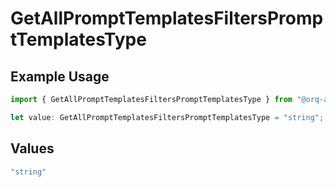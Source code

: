 # GetAllPromptTemplatesFiltersPromptTemplatesType

## Example Usage

```typescript
import { GetAllPromptTemplatesFiltersPromptTemplatesType } from "@orq-ai/node/models/operations";

let value: GetAllPromptTemplatesFiltersPromptTemplatesType = "string";
```

## Values

```typescript
"string"
```